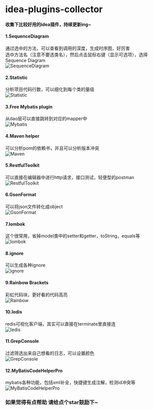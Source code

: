 # idea-plugins-collector
#### 收集下比较好用的idea插件，持续更新ing~
#### 1.SequenceDiagram
通过选中的方法，可以查看到调用的深度，生成时序图，好厉害  
选中方法名（注意不要选类名），然后点击鼠标右键（显示可选项），选择Sequence Diagram  
![SequenceDiagram](https://github.com/baibisen/idea-plugins-collector/tree/master/pic/SequenceDiagram.webp)  
#### 2.Statistic
分析项目代码行数，可以细化到每个类的量级  
![Statistic](https://github.com/baibisen/idea-plugins-collector/tree/master/pic/Statistic.png)  
#### 3.Free Mybatis plugin
从dao层可以直接跳转到对应的mapper中  
![Mybatis](https://github.com/baibisen/idea-plugins-collector/tree/master/pic/Mybatis.png)  
#### 4.Maven helper
可以分析pom的依赖书，并且可以分析版本冲突  
![Maven](https://github.com/baibisen/idea-plugins-collector/tree/master/pic/Maven.png)  
#### 5.RestfulToolkit
可以直接在编辑器中进行http请求，接口测试，轻便型的postman  
![RestfulToolkit](https://github.com/baibisen/idea-plugins-collector/tree/master/pic/RestfulToolkit.png)  
#### 6.GsonFormat
可以将json文件转化成object  
![GsonFormat](https://github.com/baibisen/idea-plugins-collector/tree/master/pic/GsonFormat.png)  
#### 7.lombok
这个很常用，省掉model类中的setter和getter，toString，equals等  
![lombok](https://github.com/baibisen/idea-plugins-collector/tree/master/pic/lombok.png)
#### 8.ignore
可以生成各种ignore  
![ignore](https://github.com/baibisen/idea-plugins-collector/tree/master/pic/ignore.png)  
#### 9.Rainbow Brackets
彩虹代码块，更好看的代码高亮  
![Rainbow](https://github.com/baibisen/idea-plugins-collector/tree/master/pic/Rainbow.webp)  
#### 10.Iedis
redis可视化客户端，其实可以直接在terminate里直接连  
![Iedis](https://github.com/baibisen/idea-plugins-collector/tree/master/pic/Iedis.png)  
#### 11.GrepConsole
过滤筛选出来自己想看的日志，可以设置颜色  
![GrepConsole](https://github.com/baibisen/idea-plugins-collector/tree/master/pic/GrepConsole.png)  
#### 12.MyBatisCodeHelperPro
mybatis各种功能，包括xml补全，快捷键生成注解，检测id冲突等  
![MyBatisCodeHelperPro](https://github.com/baibisen/idea-plugins-collector/tree/master/pic/MyBatisCodeHelperPro.gif)  

### 如果觉得有点帮助 请给点个star鼓励下~

